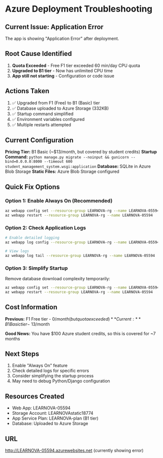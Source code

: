 # Azure Deployment Troubleshooting

## Current Issue: Application Error

The app is showing "Application Error" after deployment.

## Root Cause Identified

1. **Quota Exceeded** - Free F1 tier exceeded 60 min/day CPU quota
2. **Upgraded to B1 tier** - Now has unlimited CPU time
3. **App still not starting** - Configuration or code issue

## Actions Taken

1. ✅ Upgraded from F1 (Free) to B1 (Basic) tier
2. ✅ Database uploaded to Azure Storage (332KB)
3. ✅ Startup command simplified
4. ✅ Environment variables configured
5. ✅ Multiple restarts attempted

## Current Configuration

**Pricing Tier:** B1 Basic (~$13/month, but covered by student credits)
**Startup Command:** `python manage.py migrate --noinput && gunicorn --bind=0.0.0.0:8000 --timeout 600 student_management_system.wsgi:application`
**Database:** SQLite in Azure Blob Storage
**Static Files:** Azure Blob Storage configured

## Quick Fix Options

### Option 1: Enable Always On (Recommended)

```bash
az webapp config set --resource-group LEARNOVA-rg --name LEARNOVA-05594 --always-on true
az webapp restart --resource-group LEARNOVA-rg --name LEARNOVA-05594
```

### Option 2: Check Application Logs

```bash
# Enable detailed logging
az webapp log config --resource-group LEARNOVA-rg --name LEARNOVA-05594 --application-logging filesystem --level verbose

# View logs
az webapp log tail --resource-group LEARNOVA-rg --name LEARNOVA-05594
```

### Option 3: Simplify Startup

Remove database download complexity temporarily:

```bash
az webapp config set --resource-group LEARNOVA-rg --name LEARNOVA-05594 --startup-file "gunicorn --bind=0.0.0.0:8000 student_management_system.wsgi:application"
az webapp restart --resource-group LEARNOVA-rg --name LEARNOVA-05594
```

## Cost Information

**Previous:** F1 Free tier - $0/month (but quota exceeded)
**Current:** B1 Basic tier - ~$13/month

**Good News:** You have $100 Azure student credits, so this is covered for ~7 months

## Next Steps

1. Enable "Always On" feature
2. Check detailed logs for specific errors
3. Consider simplifying the startup process
4. May need to debug Python/Django configuration

## Resources Created

- Web App: LEARNOVA-05594
- Storage Account: LEARNOVAstatic18774
- App Service Plan: LEARNOVA-plan (B1 tier)
- Database: Uploaded to Azure Storage

## URL

http://LEARNOVA-05594.azurewebsites.net (currently showing error)
